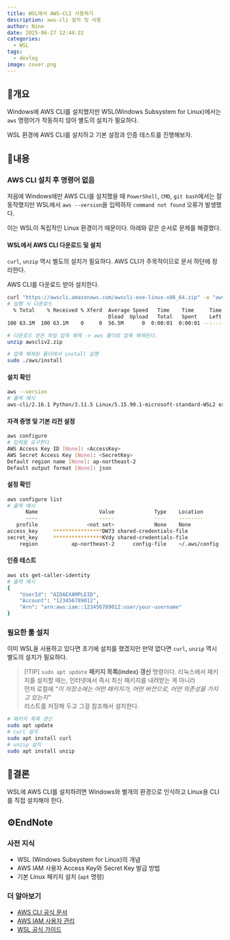 ```yaml
---
title: WSL에서 AWS-CLI 사용하기
description: aws-cli 설치 및 사용
author: Nine
date: 2025-06-27 12:44:22
categories:
  - WSL
tags:
  - devlog
image: cover.png
---
```

## 📌개요

Windows에 AWS CLI를 설치했지만 WSL(Windows Subsystem for Linux)에서는 `aws` 명령어가 작동하지 않아 별도의 설치가 필요하다.

WSL 환경에 AWS CLI를 설치하고 기본 설정과 인증 테스트를 진행해보자.

## 📌내용

### AWS CLI 설치 후 명령어 없음

처음에 Windows에만 AWS CLI를 설치했을 때 `PowerShell`, `CMD`, `git bash`에서는 잘 동작했지만 WSL에서 `aws --version`을 입력하자 `command not found` 오류가 발생했다.

이는 WSL이 독립적인 Linux 환경이기 때문이다.
아래와 같은 순서로 문제를 해결했다.

#### WSL에서 AWS CLI 다운로드 및 설치

`curl`, `unzip` 역시 별도의 설치가 필요하다.
AWS CLI가 주목적이므로 문서 하단에 정리한다.

AWS CLI를 다운로드 받아 설치한다.

```bash
curl "https://awscli.amazonaws.com/awscli-exe-linux-x86_64.zip" -o "awscliv2.zip"
# 실행 시 다운로드
  % Total    % Received % Xferd  Average Speed   Time    Time     Time  Current
                                 Dload  Upload   Total   Spent    Left  Speed
100 63.1M  100 63.1M    0     0  56.5M      0  0:00:01  0:00:01 --:--:-- 56.6M

# 다운로드 받은 파일 압축 해제 -> aws 폴더로 압축 해제된다.
unzip awscliv2.zip

# 압축 해제된 폴더에서 install 실행
sudo ./aws/install
```

#### 설치 확인

```bash
aws --version
# 출력 예시
aws-cli/2.16.1 Python/3.11.5 Linux/5.15.90.1-microsoft-standard-WSL2 exe/x86_64.ubuntu.20 prompt/off
```

#### 자격 증명 및 기본 리전 설정

```bash
aws configure
# 입력을 요구한다
AWS Access Key ID [None]: <AccessKey>
AWS Secret Access Key [None]: <SecretKey>
Default region name [None]: ap-northeast-2
Default output format [None]: json
```

#### 설정 확인

```bash
aws configure list
# 출력 예시
      Name                    Value             Type    Location
      ----                    -----             ----    --------
   profile                <not set>             None    None
access_key     ****************DW73 shared-credentials-file
secret_key     ****************KVdy shared-credentials-file
    region           ap-northeast-2      config-file    ~/.aws/config
```

#### 인증 테스트

```bash
aws sts get-caller-identity
# 출력 예시
{
    "UserId": "AIDAEXAMPLEID",
    "Account": "123456789012",
    "Arn": "arn:aws:iam::123456789012:user/your-username"
}
```

### 필요한 툴 설치

이미 WSL을 사용하고 있다면 초기에 설치를 했겠지만 만약 없다면 `curl`, `unzip` 역시 별도의 설치가 필요하다.

>[!TIP] `sudo apt update`
>**패키지 목록(index) 갱신** 명령이다.
>리눅스에서 패키지를 설치할 때는, 인터넷에서 즉시 최신 패키지를 내려받는 게 아니라  
>먼저 로컬에 _“이 저장소에는 어떤 패키지가, 어떤 버전으로, 어떤 의존성을 가지고 있는지”_  
>리스트를 저장해 두고 그걸 참조해서 설치한다.

```bash
# 패키지 목록 갱신
sudo apt update
# curl 설치
sudo apt install curl
# unzip 설치
sudo apt install unzip
```

## 🎯결론

WSL에 AWS CLI를 설치하려면 Windows와 별개의 환경으로 인식하고 Linux용 CLI를 직접 설치해야 한다.

## ⚙️EndNote

### 사전 지식

- WSL (Windows Subsystem for Linux)의 개념
- AWS IAM 사용자 Access Key와 Secret Key 발급 방법
- 기본 Linux 패키지 설치 (`apt` 명령)

### 더 알아보기

- [AWS CLI 공식 문서](https://docs.aws.amazon.com/cli/latest/userguide/getting-started-install.html)
- [AWS IAM 사용자 관리](https://docs.aws.amazon.com/IAM/latest/UserGuide/id_users.html)
- [WSL 공식 가이드](https://learn.microsoft.com/windows/wsl/)
